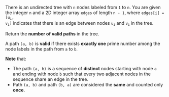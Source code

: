 There is an undirected tree with `n` nodes labeled from `1` to `n`. You are given the integer `n` and a 2D integer array `edges` of length `n - 1`, where <code>edges[i] = [u<sub>i</sub>, v<sub>i</sub>]</code> indicates that there is an edge between nodes <code>u<sub>i</sub></code> and <code>v<sub>i</sub></code> in the tree.

Return the **number of valid paths** in the tree.

A path `(a, b)` is **valid** if there exists **exactly one** prime number among the node labels in the path from `a` to `b`.

**Note** that:

- The path `(a, b)` is a sequence of **distinct** nodes starting with node `a` and ending with node `b` such that every two adjacent nodes in the sequence share an edge in the tree.
- Path `(a, b)` and path `(b, a)` are considered the **same** and counted only **once**.